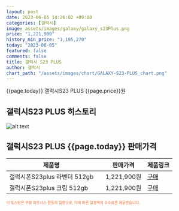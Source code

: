 ```yaml
---
layout: post
date: 2023-06-05 14:26:02 +09:00
categories: [갤럭시]
image: assets/images/galaxy/galaxy_s23Plus.png
price: "1,221,900"
history_min_price: "1,195,270"
today: "2023-06-05"
featured: false
comments: false
title: 갤럭시 S23 PLUS
author: 갤럭시
chart_path: "/assets/images/chart/GALAXY-S23-PLUS_chart.png"
---
```


{{page.today}} 갤럭시S23 PLUS {{page.price}}원

## 갤럭시S23 PLUS 히스토리
![alt text]({{page.chart_path}} "갤럭시S23 히스토리")

## 갤럭시S23 PLUS {{page.today}} 판매가격
<main>
<table id="rwd-table-large">
  <thead>
    <tr>
      <th>제품명</th>
      <th></th>
      <th>판매가격</th>
      <th>제품링크</th>
    </tr>
  </thead>
  <tbody><tr>
        <td>갤럭시폰S23plus 라벤더 512gb</td>
        <td></td>
        <td>1,221,900원</td>
        <td><a href='https://link.coupang.com/a/SHEmF' target='_blank'>구매</a></td>
        </tr><tr>
        <td>갤럭시폰S23plus 크림 512gb</td>
        <td></td>
        <td>1,221,900원</td>
        <td><a href='https://link.coupang.com/a/SHEoX' target='_blank'>구매</a></td>
        </tr></tbody>
</table>

</main>
<div style="color:#e56a2c;font-size: 0.7em;" >
이 포스팅은 쿠팡 파트너스 활동의 일환으로, 이에 따른 일정액의 수수료를 제공받습니다.
</div>

